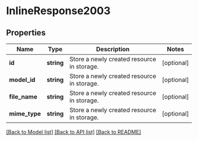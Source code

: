 # InlineResponse2003

## Properties
Name | Type | Description | Notes
------------ | ------------- | ------------- | -------------
**id** | **string** | Store a newly created resource in storage. | [optional] 
**model_id** | **string** | Store a newly created resource in storage. | [optional] 
**file_name** | **string** | Store a newly created resource in storage. | [optional] 
**mime_type** | **string** | Store a newly created resource in storage. | [optional] 

[[Back to Model list]](../README.md#documentation-for-models) [[Back to API list]](../README.md#documentation-for-api-endpoints) [[Back to README]](../README.md)



